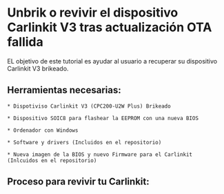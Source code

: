 # Unbrik o revivir el dispositivo Carlinkit V3 tras actualización OTA fallida

EL objetivo de este tutorial es ayudar al usuario a recuperar su dispositivo Carlinkit V3 brikeado.

## Herramientas necesarias:

    * Dispotiviso Carlinkit V3 (CPC200-U2W Plus) Brikeado
    
    * Dispositivo SOIC8 para flashear la EEPROM con una nueva BIOS

    * Ordenador con Windows 

    * Software y drivers (Incluidos en el repositorio)

    * Nueva imagen de la BIOS y nuevo Firmware para el Carlinkit (Inlcuidos en el repositorio)


## Proceso para revivir tu Carlinkit:
